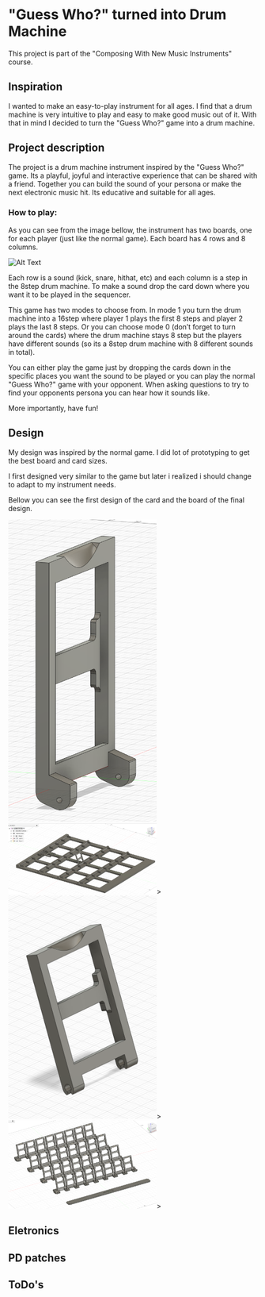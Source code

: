 # "Guess Who?" turned into Drum Machine

This project is part of the "Composing With New Music Instruments" course.

## Inspiration

I wanted to make an easy-to-play instrument for all ages. I find that a drum machine is very intuitive to play and easy to make good music out of it. With that in mind I decided to turn the "Guess Who?" game into a drum machine. 


## Project description

The project is a drum machine instrument inspired by the "Guess Who?" game. Its a playful, joyful and interactive experience that can be shared with a friend. Together you can build the sound of your persona or make the next electronic music hit. Its educative and suitable for all ages. 

### How to play:

As you can see from the image bellow, the instrument has two boards, one for each player (just like the normal game). Each board has 4 rows and 8 columns. 

<img src="./img/boards.png" alt="Alt Text" width="300" height="200">

Each row is a sound (kick, snare, hithat, etc) and each column is a step in the 8step drum machine. To make a sound drop the card down where you want it to be played in the sequencer.

This game has two modes to choose from. In mode 1 you turn the drum machine into a 16step where player 1 plays the first 8 steps and player 2 plays the last 8 steps. Or you can choose mode 0 (don’t forget to turn around the cards) where the drum machine stays 8 step but the players have different sounds (so its a 8step drum machine with 8 different sounds in total).

You can either play the game just by dropping the cards down in the specific places you want the sound to be played or you can play the normal "Guess Who?" game with your opponent. When asking questions to try to find your opponents persona you can hear how it sounds like.

More importantly, have fun!

## Design 

My design was inspired by the normal game. I did lot of prototyping to get the best board and card sizes. 

I first designed very similar to the game but later i realized i should change to adapt to my instrument needs.

Bellow you can see the first design of the card and the board of the final design.

<img src="./img/card_before.png" alt="Alt Text" width="300" title="First card design">
<img src="./img/board_before.png" alt="Alt Text" width="300" title="First board design">>
<img src="./img/card_after.png" alt="Alt Text" width="300" title="Final card design">>
<img src="./img/board_after.png" alt="Alt Text" width="300" title="Final board design">>



## Eletronics

## PD patches

## ToDo's 